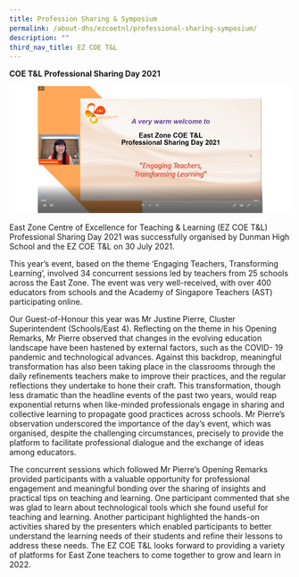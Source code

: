 ```yaml
---
title: Profession Sharing & Symposium
permalink: /about-dhs/ezcoetnl/professional-sharing-symposium/
description: ""
third_nav_title: EZ COE T&L
---
```

**COE T&L Professional Sharing Day 2021**

![](/images/EZCOE-Tnl2021.gif)

East Zone Centre of Excellence for Teaching & Learning (EZ COE T&L) Professional Sharing Day 2021 was successfully organised by Dunman High School and the EZ COE T&L on 30 July 2021.

This year’s event, based on the theme ‘Engaging Teachers, Transforming Learning’, involved 34 concurrent sessions led by teachers from 25 schools across the East Zone. The event was very well-received, with over 400 educators from schools and the Academy of Singapore Teachers (AST) participating online.

Our Guest-of-Honour this year was Mr Justine Pierre, Cluster Superintendent (Schools/East 4). Reflecting on the theme in his Opening Remarks, Mr Pierre observed that changes in the evolving education landscape have been hastened by external factors, such as the COVID- 19 pandemic and technological advances. Against this backdrop, meaningful transformation has also been taking place in the classrooms through the daily refinements teachers make to improve their practices, and the regular reflections they undertake to hone their craft. This transformation, though less dramatic than the headline events of the past two years, would reap exponential returns when like-minded professionals engage in sharing and collective learning to propagate good practices across schools. Mr Pierre’s observation underscored the importance of the day’s event, which was organised, despite the challenging circumstances, precisely to provide the platform to facilitate professional dialogue and the exchange of ideas among educators.

The concurrent sessions which followed Mr Pierre’s Opening Remarks provided participants with a valuable opportunity for professional engagement and meaningful bonding over the sharing of insights and practical tips on teaching and learning. One participant commented that she was glad to learn about technological tools which she found useful for teaching and learning. Another participant highlighted the hands-on activities shared by the presenters which enabled participants to better understand the learning needs of their students and refine their lessons to address these needs. The EZ COE T&L looks forward to providing a variety of platforms for East Zone teachers to come together to grow and learn in 2022.